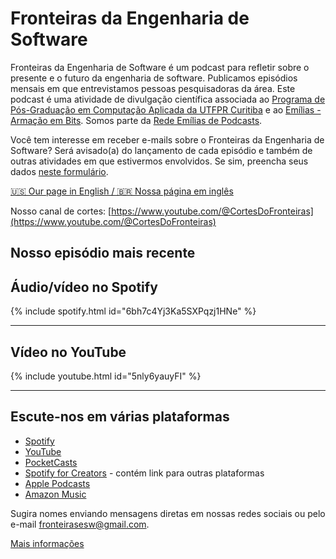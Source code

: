 #  Fronteiras da Engenharia de Software 

Fronteiras da Engenharia de Software é um podcast para refletir sobre o presente e o futuro da engenharia de software. Publicamos episódios mensais em que entrevistamos pessoas pesquisadoras da área. Este podcast é uma atividade de divulgação científica associada ao [Programa de Pós-Graduação em Computação Aplicada da UTFPR Curitiba](http://bit.ly/3mVfjhF) e ao [Emílias - Armação em Bits](https://utfpr.curitiba.br/emilias). Somos parte da [Rede Emílias de Podcasts](https://bit.ly/redeemilias).

Você tem interesse em receber e-mails sobre o Fronteiras da Engenharia de Software? Será avisado(a) do lançamento de cada episódio e também de outras atividades em que estivermos envolvidos. Se sim, preencha seus dados [neste formulário](https://bit.ly/3N7brVL). 

<!-- Se quiser nos ajudar, entre em nosso [Apoia-se](https://apoia.se/fronteirases). -->

[🇺🇸 Our page in English / 🇧🇷 Nossa página em inglês](https://fronteirases.github.io/en)

<!-- 
[![Twitter URL](https://img.shields.io/twitter/url/https/twitter.com/fronteirases.svg?style=social&label=Siga%20%40fronteirases)](https://twitter.com/fronteirases)

-->

Nosso canal de cortes: [https://www.youtube.com/@CortesDoFronteiras](https://www.youtube.com/@CortesDoFronteiras)

## Nosso episódio mais recente


## Áudio/vídeo no Spotify


{% include spotify.html id="6bh7c4Yj3Ka5SXPqzj1HNe" %}


---

## Vídeo no YouTube

{% include youtube.html id="5nly6yauyFI" %}  


---
  

## Escute-nos em várias plataformas

- [Spotify](https://open.spotify.com/show/1Ik3QFLLS9KThpSE9l8fX3)
- [YouTube](https://www.youtube.com/channel/UCoMR6kQkALsrDIpbu3nB9tw)
- [PocketCasts](https://pocketcasts.com/podcast/fronteiras-da-engenharia-de-software/27e964c0-8cba-0138-ee52-0acc26574db2)
- [Spotify for Creators](https://creators.spotify.com/pod/profile/fronteirases/) - contém link para outras plataformas
- [Apple Podcasts](https://podcasts.apple.com/us/podcast/fronteiras-da-engenharia-de-software/id1517697751)
- [Amazon Music](https://music.amazon.com.br/podcasts/3b9acc31-7f04-4f8d-b397-442a49cd63b2/fronteiras-da-engenharia-de-software)


Sugira nomes enviando mensagens diretas em nossas redes sociais ou pelo e-mail fronteirasesw@gmail.com.

[Mais informações](/paginas_extras/)

